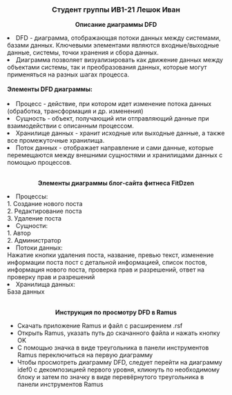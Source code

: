 <h3 align="center">Студент группы ИВ1-21 Лешок Иван</h3>
<p align="center"><b>Описание диаграммы DFD </b></p>
  <li> DFD - диаграмма, отображающая потоки данных между системами, базами данных. Ключевыми элементами
  являются входные/выходные данные, системы, точки хранения и сбора данных. 
  <li>Диаграмма позволяет визуализировать как 
  движение данных между объектами системы, так и преобразования данных, которые могут применяться на разных шагах процесса.</li>
  <br>
  <b>Элементы DFD диаграммы:</b><br><br>
   <li>Процесс - действие, при котором идет изменение потока данных (обработка, трансформация и др. изменения) </li>
   <li>Сущность - объект, получающий или отправляющий данные при взаимодействии с описанным процессом. </li>
   <li>Хранилище данных - хранит исходные или выходные данные, а также все промежуточные хранилища. </li>
    <li>Поток данных - отображает направление и сами данные, которые перемещаются между внешними сущностями и хранилищами данных с помощью процессов. </li>
  <br>
<p align="center"><b>Элементы диаграммы блог-сайта фитнеса FitDzen</b></p>
  <li>Процессы:
  <br>1. Создание нового поста 
  <br>2. Редактирование поста 
  <br>3. Удаление поста 
   </li>
  <li>Сущности: 
  <br>1. Автор 
  <br>2. Администратор</li>
  <li>Потоки данных: <br> Нажатие кнопки удаления поста, название, превью текст,  изменение информации поста
  пост с детальной информацией, список постов, информация нового поста, проверка прав и разрешений,
  ответ на проверку прав и разрешений</li>
  </li>
  <li>Хранилища данных:
  <br> База данных </li><br>
<p align="center"><b>Инструкция по просмотру DFD в Ramus</b></p>
<ul>
  <li>Скачать приложение Ramus и файл c расширением .rsf</li>
  <li>Открыть Ramus, указать путь до скачанного файла и нажать кнопку OK</li>
  <li>С помощью значка в виде треугольника в панели инструментов Ramus переключиться на первую диаграмму</li>
  <li>Чтобы просмотреть диаграмму DFD, следует перейти на диаграмму idef0 с декомпозицией первого уровня, кликнуть по необходимому блоку и затем по значку в виде перевёрнутого треугольника в панели инструментов Ramus
</ul>
